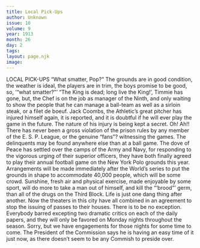 ```yaml
---
title: Local Pick-Ups
author: Unknown
issue: 10
volume: 9
year: 1913
month: 26
day: 2
tags:
layout: page.njk
image:
---
```

LOCAL PICK-UPS    “What smatter, Pop?”    The grounds are in good condition, the weather is ideal, the players are in trim, the boys promise to be good, so, ‘“what smatter?”’ “The King is dead; long live the King!’, Timmie has gone, but, the Chef is on the job as manager of the Ninth, and only waiting to show the people that he can manage a ball-team as well as a sirloin steak, or a filet de boeuf. Jack Coombs, the Athletic’s great pitcher has injured himself again, it is reported, and it is doubtful if he will ever play the game in the future. The nature of his injury is being kept a secret. Oh! Ah!! There has never been a gross violation of the prison rules by any member of the E. S. P. League, or the genuine “fans”? witnessing the games. The delinquents may be found anywhere else than at a ball game. The dove of Peace has settled over the camps of the Army and Navy, for responding to the vigorous urging of their superior officers, they have both finally agreed to play their annual football game on the New York Polo grounds this year. Arrangements will be made immediately after the World’s series to put the grounds in shape to accommodate 40,000 people, which will be some crowd. Sunshine, fresh air and physical exercise, made enjoyable by some sport, will do more to take a man out of himself, and kill the “‘brood”’ germ, than all of the drugs on the Third Block. Life is just one dang thing after another. Now the theaters in this city have all combined in an agreement to stop the issuing of passes to their houses. There is to be no exception. Everybody barred excepting two dramatic critics on each of the daily papers, and they will only be favored on Monday nights throughout the season. Sorry, but we have engagements for those nights for some time to come. The President of the Commission says he is having an easy time of it just now, as there doesn’t seem to be any Commish to preside over.       

